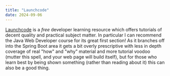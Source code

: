 ```yaml
---
title: "Launchcode"
date: 2024-09-06
---
```


[Launchcode](https://education.launchcode.org/) is a *free* developer learning resource which offers tutorials of decent quality and practical subject matter. In particular I can recommend the Java Web Developer course for its great first section! As it branches off into the Spring Boot area it gets a bit overly prescriptive with less in depth coverage of real "how" and "why" material and more tutorial voodoo (mutter this spell, and your web page will build itself), but for those who learn best by being shown something (rather than reading about it) this can also be a good thing.


